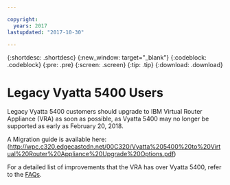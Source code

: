```yaml
---

copyright:
  years: 2017
lastupdated: "2017-10-30"

---
```


{:shortdesc: .shortdesc}
{:new_window: target="_blank"}
{:codeblock: .codeblock}
{:pre: .pre}
{:screen: .screen}
{:tip: .tip}
{:download: .download}

# Legacy Vyatta 5400 Users
Legacy Vyatta 5400 customers should upgrade to IBM Virtual Router Appliance (VRA) as soon as possible, as Vyatta 5400 may no longer be supported as early as February 20, 2018.

A Migration guide is available here: (http://wpc.c320.edgecastcdn.net/00C320/Vyatta%205400%20to%20Virtual%20Router%20Appliance%20Upgrade%20Options.pdf)

For a detailed list of improvements that the VRA has over Vyatta 5400, refer to the [FAQs](faqs.html#what-improvements-does-the-virtual-router-appliance-vyatta-5600-have-over-the-vyatta-5400-). 
